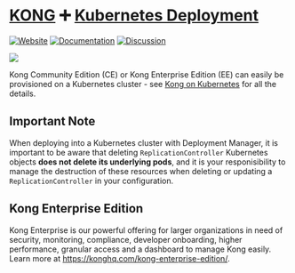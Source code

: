 # [KONG][website-url] :heavy_plus_sign: [Kubernetes Deployment](http://kubernetes.io/)

[![Website][website-badge]][website-url]
[![Documentation][documentation-badge]][documentation-url]
[![Discussion][discussion-badge]][discussion-url]

[![][kong-logo]][website-url]

Kong Community Edition (CE) or Kong Enterprise Edition (EE) can easily be provisioned 
on a Kubernetes cluster - see [Kong on Kubernetes](https://getkong.org/install/kubernetes/) for all the details.

## Important Note

When deploying into a Kubernetes cluster with Deployment Manager, it is
important to be aware that deleting `ReplicationController` Kubernetes objects
**does not delete its underlying pods**, and it is your responisibility to
manage the destruction of these resources when deleting or updating a
`ReplicationController` in your configuration.

## Kong Enterprise Edition

Kong Enterprise is our powerful offering for larger organizations in need of security, monitoring, 
compliance, developer onboarding, higher performance, granular access and a dashboard to manage 
Kong easily. Learn more at https://konghq.com/kong-enterprise-edition/.

[kong-logo]: https://konghq.com/wp-content/uploads/2017/10/kong-cover@2x-1.png
[website-url]: https://konghq.com/
[website-badge]: https://img.shields.io/badge/GETKong.org-Learn%20More-43bf58.svg
[documentation-url]: https://getkong.org/docs/
[documentation-badge]: https://img.shields.io/badge/Documentation-Read%20Online-green.svg
[discussion-badge]: https://img.shields.io/badge/Discuss-Join%20Kong%20Nation-blue.svg
[discussion-url]: https://discuss.konghq.com/

